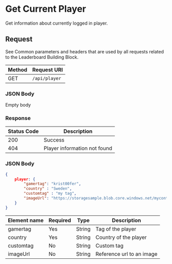 # Get Current Player

Get information about currently logged in player.

## Request

See Common parameters and headers that are used by all requests related to the Leaderboard Building Block.

Method  | Request URI
------- | -----------
GET     | `/api/player`

### JSON Body

Empty body

### Response

| Status Code | Description |
|-------------|-------------|
|200|Success|
|404|Player information not found|

### JSON Body

```json
{
    player: {
        "gamertag": "krist00fer",
        "country" : "Sweden",
        "customtag" : "my tag",
        "imageUrl": "https://storagesample.blob.core.windows.net/mycontainer/photos/kristofer.jpg"    
	}
}
```

Element name        | Required  | Type       | Description
------------------- | --------- | ---------  | -----------
gamertag            | Yes       | String     | Tag of the player
country             | Yes       | String     | Country of the player
customtag           | No        | String     | Custom tag
imageUrl            | No        | String     | Reference url to an image
